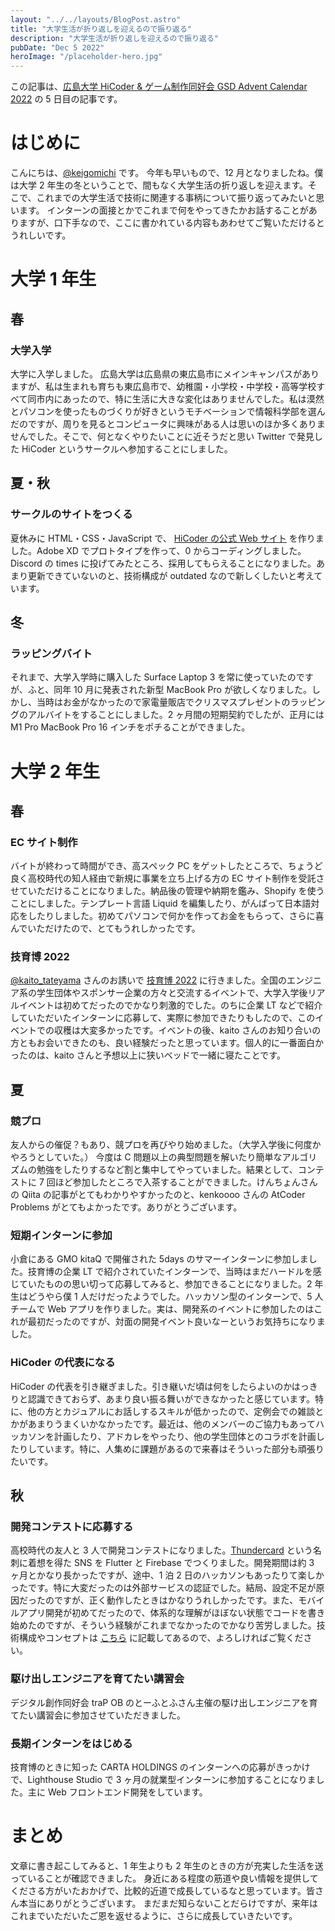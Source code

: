 ```yaml
---
layout: "../../layouts/BlogPost.astro"
title: "大学生活が折り返しを迎えるので振り返る"
description: "大学生活が折り返しを迎えるので振り返る"
pubDate: "Dec 5 2022"
heroImage: "/placeholder-hero.jpg"
---
```


この記事は、[広島大学 HiCoder & ゲーム制作同好会 GSD Advent Calendar 2022](https://adventar.org/calendars/7845) の 5 日目の記事です。

# はじめに

こんにちは、[@keigomichi](https://twitter.com/keigomichi) です。
今年も早いもので、12 月となりましたね。僕は大学 2 年生の冬ということで、間もなく大学生活の折り返しを迎えます。そこで、これまでの大学生活で技術に関連する事柄について振り返ってみたいと思います。
インターンの面接とかでこれまで何をやってきたかお話することがありますが、口下手なので、ここに書かれている内容もあわせてご覧いただけるとうれしいです。

# 大学 1 年生

## 春

### 大学入学

大学に入学しました。
広島大学は広島県の東広島市にメインキャンパスがありますが、私は生まれも育ちも東広島市で、幼稚園・小学校・中学校・高等学校すべて同市内にあったので、特に生活に大きな変化はありませんでした。私は漠然とパソコンを使ったものづくりが好きというモチベーションで情報科学部を選んだのですが、周りを見るとコンピュータに興味がある人は思いのほか多くありませんでした。そこで、何となくやりたいことに近そうだと思い Twitter で発見した HiCoder というサークルへ参加することにしました。

## 夏・秋

### サークルのサイトをつくる

夏休みに HTML・CSS・JavaScript で、 [HiCoder の公式 Web サイト](https://hicoder.one/) を作りました。Adobe XD でプロトタイプを作って、0 からコーディングしました。
Discord の times に投げてみたところ、採用してもらえることになりました。あまり更新できていないのと、技術構成が outdated なので新しくしたいと考えています。

## 冬

### ラッピングバイト

それまで、大学入学時に購入した Surface Laptop 3 を常に使っていたのですが、ふと、同年 10 月に発表された新型 MacBook Pro が欲しくなりました。しかし、当時はお金がなかったので家電量販店でクリスマスプレゼントのラッピングのアルバイトをすることにしました。2 ヶ月間の短期契約でしたが、正月には M1 Pro MacBook Pro 16 インチをポチることができました。

# 大学 2 年生

## 春

### EC サイト制作

バイトが終わって時間ができ、高スペック PC をゲットしたところで、ちょうど良く高校時代の知人経由で新規に事業を立ち上げる方の EC サイト制作を受託させていただけることになりました。納品後の管理や納期を鑑み、Shopify を使うことにしました。テンプレート言語 Liquid を編集したり、がんばって日本語対応をしたりしました。初めてパソコンで何かを作ってお金をもらって、さらに喜んでいただけたので、とてもうれしかったです。

### 技育博 2022

[@kaito_tateyama](https://twitter.com/kaito_tateyama) さんのお誘いで [技育博 2022](https://talent.supporterz.jp/geekhaku/2022/) に行きました。全国のエンジニア系の学生団体やスポンサー企業の方々と交流するイベントで、大学入学後リアルイベントは初めてだったのでかなり刺激的でした。のちに企業 LT などで紹介していただいたインターンに応募して、実際に参加できたりもしたので、このイベントでの収穫は大変多かったです。イベントの後、kaito さんのお知り合いの方ともお会いできたのも、良い経験だったと思っています。個人的に一番面白かったのは、kaito さんと予想以上に狭いベッドで一緒に寝たことです。

## 夏

### 競プロ

友人からの催促？もあり、競プロを再びやり始めました。（大学入学後に何度かやろうとしていた。）
今度は C 問題以上の典型問題を解いたり簡単なアルゴリズムの勉強をしたりするなど割と集中してやっていました。結果として、コンテストに 7 回ほど参加したところで入茶することができました。けんちょんさんの Qiita の記事がとてもわかりやすかったのと、kenkoooo さんの AtCoder Problems がとてもよかったです。ありがとうございます。

### 短期インターンに参加

小倉にある GMO kitaQ で開催された 5days のサマーインターンに参加しました。技育博の企業 LT で紹介されていたインターンで、当時はまだハードルを感じていたものの思い切って応募してみると、参加できることになりました。2 年生はどうやら僕 1 人だけだったようでした。ハッカソン型のインターンで、5 人チームで Web アプリを作りました。実は、開発系のイベントに参加したのはこれが最初だったのですが、対面の開発イベント良いなーというお気持ちになりました。

### HiCoder の代表になる

HiCoder の代表を引き継ぎました。引き継いだ頃は何をしたらよいのかはっきりと認識できておらず、あまり良い振る舞いができなかったと感じています。特に、他の方とカジュアルにお話しするスキルが低かったので、定例会での雑談とかがあまりうまくいかなかったです。最近は、他のメンバーのご協力もあってハッカソンを計画したり、アドカレをやったり、他の学生団体とのコラボを計画したりしています。特に、人集めに課題があるので来春はそういった部分も頑張りたいです。

## 秋

### 開発コンテストに応募する

高校時代の友人と 3 人で開発コンテストになりました。[Thundercard](https://github.com/Dev-roll/thundercard) という名刺に着想を得た SNS を Flutter と Firebase でつくりました。開発期間は約 3 ヶ月とかなり長かったですが、途中、1 泊 2 日のハッカソンもあったりて楽しかったです。特に大変だったのは外部サービスの認証でした。結局、設定不足が原因だったのですが、正く動作したときはかなりうれしかったです。また、モバイルアプリ開発が初めてだったので、体系的な理解がほぼない状態でコードを書き始めたのですが、そういう経験がこれまでなかったのでかなり苦労しました。技術構成やコンセプトは [こちら](https://protopedia.net/prototype/3397) に記載してあるので、よろしければご覧ください。

### 駆け出しエンジニアを育てたい講習会

デジタル創作同好会 traP OB のとーふとふさん主催の駆け出しエンジニアを育てたい講習会に参加させていただきました。

### 長期インターンをはじめる

技育博のときに知った CARTA HOLDINGS のインターンへの応募がきっかけで、Lighthouse Studio で 3 ヶ月の就業型インターンに参加することになりました。主に Web フロントエンド開発をしています。

# まとめ

文章に書き起こしてみると、1 年生よりも 2 年生のときの方が充実した生活を送っていることが確認できました。
身近にある程度の筋道や良い情報を提供してくださる方がいたおかげで、比較的近道で成長しているなと思っています。皆さん本当にありがとうございます。
まだまだ知らないことだらけですが、来年はこれまでいただいたご恩を返せるように、さらに成長していきたいです。
